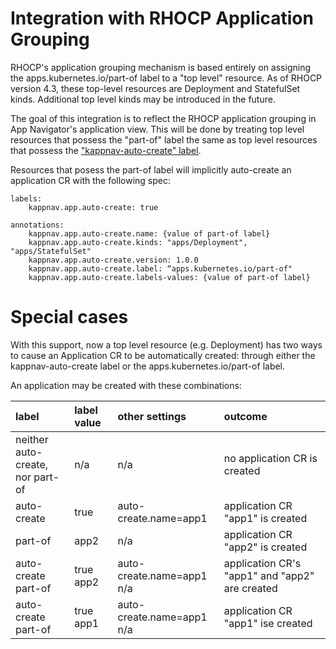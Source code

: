 # Integration with RHOCP Application Grouping

RHOCP's application grouping mechanism is based entirely on assigning the apps.kubernetes.io/part-of label to a "top level" 
resource.  As of RHOCP version 4.3, these top-level resources are Deployment and StatefulSet kinds. Additional top level kinds
may be introduced in the future. 

The goal of this integration is to reflect the RHOCP application grouping in App Navigator's application view. This will be 
done by treating top level resources that possess the "part-of" label the same as top level resources that possess the 
["kappnav-auto-create" label](https://github.com/kappnav/design/blob/master/auto-app-lifecycle.md).  

Resources that posess the part-of label will implicitly auto-create an application CR with the following spec: 

```
labels: 
    kappnav.app.auto-create: true

annotations:
    kappnav.app.auto-create.name: {value of part-of label}
    kappnav.app.auto-create.kinds: "apps/Deployment", "apps/StatefulSet" 
    kappnav.app.auto-create.version: 1.0.0
    kappnav.app.auto-create.label: “apps.kubernetes.io/part-of"
    kappnav.app.auto-create.labels-values: {value of part-of label}
```

# Special cases

With this support, now a top level resource (e.g. Deployment) has two ways to cause an Application CR to be automatically
created: through either the kappnav-auto-create label or the apps.kubernetes.io/part-of label. 

An application may be created with these combinations:

| label | label value | other settings | outcome |  
|:--------|:-------------|:----------------|:---------|
| neither auto-create, <br> nor part-of | n/a | n/a | no application CR is created | 
| auto-create | true | auto-create.name=app1 | application CR "app1" is created | 
| part-of | app2 | n/a | application CR "app2" is created | 
| auto-create <br> part-of | true <br> app2 | auto-create.name=app1 <br> n/a | application CR's "app1" and "app2" are created |
| auto-create <br> part-of | true <br> app1 | auto-create.name=app1 <br> n/a | application CR "app1" ise created |
